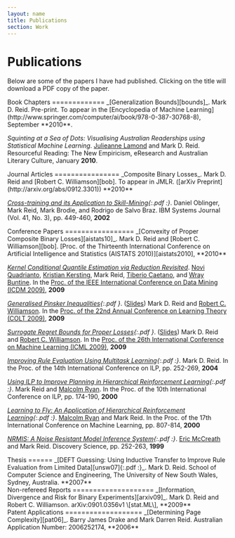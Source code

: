 ```yaml
---
layout: name
title: Publications
section: Work
---
```

Publications
============
Below are some of the papers I have had published. Clicking on the title will
download a PDF copy of the paper.

<div class="section" markdown="1">
Book Chapters
=============
_[Generalization Bounds][bounds]_. Mark D. Reid. 
Pre-print. To appear in the [Encyclopedia of Machine Learning](http://www.springer.com/computer/ai/book/978-0-387-30768-8), 
September **2010**.

_Squinting at a Sea of Dots: Visualising
Australian Readerships using Statistical Machine Learning_. [Julieanne Lamond][julieanne] and Mark D. Reid. 
Resourceful Reading: The New Empiricism, eResearch and Australian Literary Culture, January **2010**.
</div>

<div class="section" markdown="1">
Journal Articles
================
_Composite Binary Losses_. Mark D. Reid and [Robert C. Williamson][bob].
To appear in JMLR. ([arXiv Preprint](http://arxiv.org/abs/0912.3301))
**2010**

_[Cross-training and its Application to Skill-Mining][isj01]{:.pdf :}_.
Daniel Oblinger, Mark Reid, Mark Brodie, and Rodrigo de Salvo Braz.
IBM Systems Journal (Vol. 41, No. 3), pp. 449-460, 
**2002**
</div>

<div class="section" markdown="1">
Conference Papers
=================
_[Convexity of Proper Composite Binary Losses][aistats10]_. Mark D. Reid and [Robert C. Williamson][bob].
[Proc. of the Thirteenth International Conference on Artificial Intelligence and Statistics (AISTATS 2010)][aistats2010],
**2010**

_[Kernel Conditional Quantile Estimation via Reduction Revisited][icdm09]_. [Novi Quadrianto][novi], [Kristian Kersting][kristian], Mark Reid, [Tiberio Caetano][tiberio], and [Wray Buntine][wray]. In the
[Proc. of the IEEE International Conference on Data Mining (ICDM 2009)][procicdm],
**2009**

_[Generalised Pinsker Inequalities][colt09]{:.pdf }_. ([Slides][colt09slides])
Mark D. Reid and [Robert C. Williamson][bob].
In the [Proc. of the 22nd Annual Conference on Learning Theory (COLT 2009)][proccolt09],
**2009**

_[Surrogate Regret Bounds for Proper Losses][icml09]{:.pdf }_. ([Slides][icml09slides])
Mark D. Reid and [Robert C. Williamson][bob].
In the [Proc. of the 26th International Conference on Machine Learning (ICML 2009)][procicml09],
**2009**

_[Improving Rule Evaluation Using Multitask Learning][ilp04]{:.pdf :}_.
Mark D. Reid.
In the Proc. of the 14th International Conference on ILP, pp. 252-269,
**2004**

_[Using ILP to Improve Planning in Hierarchical Reinforcement Learning][ilp00]{:.pdf :}_.
Mark Reid and [Malcolm Ryan][mal].
In the Proc. of the 10th International Conference on ILP, pp. 174-190,
**2000**

_[Learning to Fly: An Application of Hierarchical Reinforcement Learning][icml00]{:.pdf :}_.
[Malcolm Ryan][mal] and Mark Reid.
In the Proc. of the 17th International Conference on Machine Learning, pp. 807-814,
**2000**

_[NRMIS: A Noise Resistant Model Inference System][ds99]{:.pdf :}_.
[Eric McCreath][eric] and Mark Reid.
Discovery Science, pp. 252-263,
**1999**
</div>

[julieanne]: http://cass.anu.edu.au/humanities/school_sites/staffmod.php
[eric]: http://cs.anu.edu.au/~Eric.McCreath/
[bob]: http://axiom.anu.edu.au/~williams/
[novi]: http://users.rsise.anu.edu.au/~nquadrianto/
[mal]: http://www.cse.unsw.edu.au/~malcolmr/
[wray]: http://nicta.com.au/people/buntinew
[tiberio]: http://www.tiberiocaetano.com/
[kristian]: http://www-kd.iai.uni-bonn.de/index.php?page=people_details&id=21

<div class="section" markdown="1">
Thesis
======
_[DEFT Guessing: Using Inductive Transfer to Improve Rule Evaluation from Limited Data][unsw07]{:.pdf :}_. 
Mark D. Reid. 
School of Computer Science and Engineering, The University of New South Wales, 
Sydney, Australia. 
**2007**  
</div>

<div class="section" markdown="1">
Non-refereed Reports
====================
_[Information, Divergence and Risk for Binary Experiments][arxiv09]_.
Mark D. Reid and Robert C. Williamson.
arXiv:0901.0356v1 \[stat.ML\],
**2009**
</div>

<div class="section" markdown="1">
Patent Applications
===================
_[Determining Page Complexity][pat06]_.
Barry James Drake and Mark Darren Reid.
Australian Application Number: 2006252174,
**2006**
</div>

[bounds]: http://dl.dropbox.com/u/38668/Papers/Generalization_Bounds.pdf
[aistats2010]: http://aistats.org/
[aistats10]: http://jmlr.csail.mit.edu/proceedings/papers/v9/reid10a/reid10a.pdf

[icdm09]: /files/pubs/icdm09.pdf
[procicdm]: http://www.cs.umbc.edu/ICDM09/program.html

[colt09]: /files/pubs/colt09.pdf
[colt09slides]: http://users.rsise.anu.edu.au/~mreid/files/slides/COLT2009.pdf
[proccolt09]: http://www.cs.mcgill.ca/~colt2009/proceedings.html

[icml09]: /files/pubs/icml09.pdf
[icml09slides]: http://users.rsise.anu.edu.au/~mreid/files/slides/ICML2009.pdf
[procicml09]: http://www.cs.mcgill.ca/~icml2009/abstracts.html

[unsw07]: /files/pubs/unsw07.pdf
[isj01]: /files/pubs/isj02.pdf
[ilp04]: /files/pubs/ilp04.pdf
[ilp00]: /files/pubs/ilp00.pdf
[icml00]: /files/pubs/icml00.pdf
[ds99]: /files/pubs/ds99.pdf

[pat06]: http://pericles.ipaustralia.gov.au/ols/searching/patsearch/search_section.jsp?sectionCode=DTL&keyNo=2006252174&type=S

[arxiv09]: http://arxiv.org/abs/0901.0356